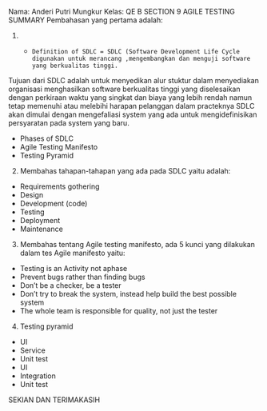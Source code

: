 Nama: Anderi Putri Mungkur 
Kelas: QE B 
SECTION 9 
AGILE TESTING 
SUMMARY 
Pembahasan yang pertama adalah: 
1.	-     Definition of SDLC = SDLC (Software Development Life Cycle digunakan untuk merancang ,mengembangkan dan menguji software yang berkualitas tinggi. 
Tujuan dari SDLC adalah untuk menyedikan alur stuktur dalam menyediakan organisasi menghasilkan software berkualitas tinggi yang diselesaikan dengan perkiraan waktu yang singkat dan biaya yang lebih rendah namun tetap memenuhi atau melebihi harapan pelanggan dalam practeknya SDLC akan dimulai dengan mengefaliasi system yang ada untuk mengidefinisikan persyaratan pada system yang baru. 
-	Phases of SDLC 
-	Agile Testing Manifesto 
-	Testing Pyramid 

2.	Membahas tahapan-tahapan yang ada pada SDLC yaitu adalah: 
-	Requirements gothering
-	Design
-	Development (code)
-	Testing 
-	Deployment
-	Maintenance

3.	Membahas tentang Agile testing manifesto, ada 5 kunci yang dilakukan dalam tes Agile manifesto yaitu: 
-	Testing is an Activity not aphase
-	Prevent bugs rather than finding bugs 
-	Don’t be a checker, be a tester
-	Don’t try to break the system, instead help build the best possible system 
-	The whole team is responsible for quality, not just the tester

4.	Testing pyramid 
-	UI 
-	Service 
-	Unit test 
-	UI 
-	Integration 
-	Unit test 

SEKIAN DAN TERIMAKASIH

